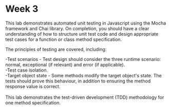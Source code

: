 # Week 3

This lab demonstrates automated unit testing in Javascript using the Mocha framework and Chai library. On completion, you should have a clear understanding of how to structure unit test code and design appropriate test cases for a function or class method specification.

The principles of testing are covered, including:

-Test scenarios - Test design should consider the three runtime scenario: normal, exceptional (if relevant) and error (if applicable).\
-Test case isolation.\
-Target object state - Some methods modify the target object's state. The tests should prove this behaviour, in addition to ensuring the method response value is correct.\
\
This lab demonstrates the test-driven development (TDD) methodology for one method specification.